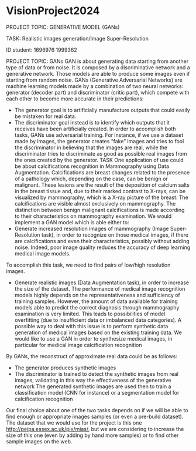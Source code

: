 # VisionProject2024
PROJECT TOPIC: GENERATIVE MODEL (GANs)

TASK: Realistic images generation/Image Super-Resolution

ID student: 1696976 1999362

PROJECT TOPIC: GANs
GAN is about generating data starting from another type of data or from noise. It is composed by a discriminative network and a generative network. Those models are able to produce some images even if starting from random noise.
GANs (Generative Adversarial Networks) are machine learning models made by a combination of two neural networks: generator (decoder part) and discriminator (critic part), which compete with each other to become more accurate in their predictions:
-	The generator goal is to artificially manufacture outputs that could easily be mistaken for real data.
-	The discriminator goal instead is to identify which outputs that it receives have been artificially created.
In order to accomplish both tasks, GANs use adversarial training. For instance, if we use a dataset made by images, the generator creates “fake” images and tries to fool the discriminator in believing that the images are real, while the discriminator tries to discriminate as good as possible real images from the ones created by the generator.
TASK
One application of use could be about calcifications recognition in Mammography using Data Augmentation.
Calcifications are breast changes related to the presence of a pathology which, depending on the case, can be benign or malignant. These lesions are the result of the deposition of calcium salts in the breast tissue and, due to their marked contrast to X-rays, can be visualized by mammography, which is a X-ray picture of the breast.
The calcifications are visible almost exclusively on mammography. The distinction between benign malignant calcifications is made according to their characteristics on mammography examination.
We would implement a GAN model which is able either to:
-	Generate increased resolution images of mammography (Image Super-Resolution task), in order to recognize on those medical images, if there are calcifications and even their characteristics, possibly without adding noise. Indeed, poor image quality reduces the accuracy of deep learning medical image models.

To accomplish this task, we need to find pairs of low/high resolution images.

-	Generate realistic images (Data Augmentation task), in order to increase the size of the dataset. The performance of medical image recognition models highly depends on the representativeness and sufficiency of training samples. However, the amount of data available for training models able to predict the correct diagnosis through mammography examination is very limited. This leads to possibilities of model overfitting (due to insufficient data or imbalanced data categories). A possible way to deal with this issue is to perform synthetic data generation of medical images based on the existing training data. We would like to use a GAN in order to synthesize medical images, in particular for medical image calcification recognition

By GANs, the reconstruct of approximate real data could be as follows:
-	The generator produces synthetic images
-	The discriminator is trained to detect the synthetic images from real images, validating in this way the effectiveness of the generative network
The generated synthetic images are used then to train a classification model (CNN for instance) or a segmentation model for calcification recognition

Our final choice about one of the two tasks depends on if we will be able to find enough or appropriate images samples (or even a pre-build dataset). 
The dataset that we would use for the project is this one http://peipa.essex.ac.uk/pix/mias/, but we are considering to increase the size of this one (even by adding by hand more samples) or to find other sample images on the web.
